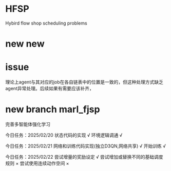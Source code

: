# HFSP
Hybird flow shop scheduling problems
# new new 
# issue
理论上agent与其对应的job在各自链表中的位置是一致的，但这种处理方式缺乏agent异常处理。后续如果有需要应该补齐，
# new branch marl_fjsp
完善多智能体强化学习

今日任务：2025/02/20 
状态代码的实现 √
环境逻辑调通  √


今日任务：2025/02/21
网络和训练代码实现(独立D3QN,网络共享) √
开始训练    √

今日任务：2025/02/22
尝试增量的奖励设定 √
尝试增加或替换不同的基础调度规则 ×
尝试使用连续动作空间 ×